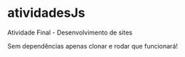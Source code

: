 # atividadesJs

Atividade Final - Desenvolvimento de sites

Sem dependências apenas clonar e rodar que funcionará!
